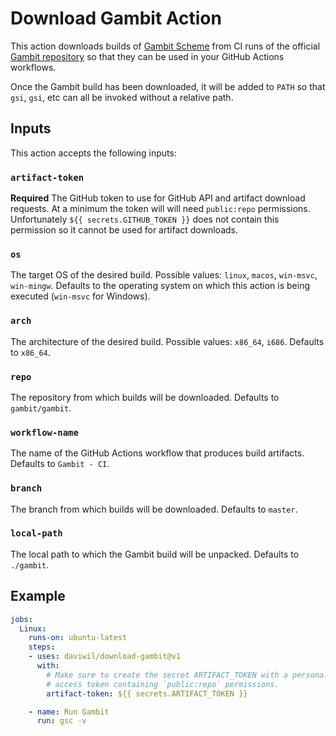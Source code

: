 # Download Gambit Action

This action downloads builds of [Gambit Scheme](http://gambitscheme.org) from CI
runs of the official [Gambit repository](https://github.com/gambit/gambit) so
that they can be used in your GitHub Actions workflows.

Once the Gambit build has been downloaded, it will be added to `PATH` so that
`gsi`, `gsi`, etc can all be invoked without a relative path.

## Inputs

This action accepts the following inputs:

### `artifact-token`

**Required** The GitHub token to use for GitHub API and artifact download requests.  At a minimum the token will will need `public:repo` permissions.  Unfortunately `${{ secrets.GITHUB_TOKEN }}` does not contain this permission so it cannot be used for artifact downloads.

### `os`

The target OS of the desired build. Possible values: `linux`, `macos`, `win-msvc`, `win-mingw`. Defaults to the operating system on which this action is being executed (`win-msvc` for Windows).

### `arch`

The architecture of the desired build. Possible values: `x86_64`, `i686`. Defaults to `x86_64`.

### `repo`

The repository from which builds will be downloaded. Defaults to `gambit/gambit`.

### `workflow-name`

The name of the GitHub Actions workflow that produces build artifacts. Defaults to `Gambit - CI`.

### `branch`

The branch from which builds will be downloaded. Defaults to `master`.

### `local-path`

The local path to which the Gambit build will be unpacked.  Defaults to `./gambit`.

## Example

```yaml
jobs:
  Linux:
    runs-on: ubuntu-latest
    steps:
    - uses: daviwil/download-gambit@v1
      with:
        # Make sure to create the secret ARTIFACT_TOKEN with a personal
        # access token containing `public:repo` permissions.
        artifact-token: ${{ secrets.ARTIFACT_TOKEN }}

    - name: Run Gambit
      run: gsc -v
```
